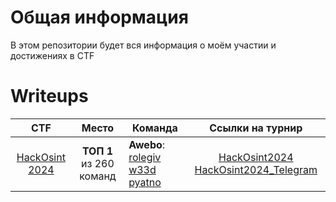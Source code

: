 # Общая информация

В этом репозитории будет вся информация о моём участии и достижениях в CTF

# Writeups

| CTF                        | Место   | Команда| Ссылки на турнир     |
|:--------------------------:|:-----------:|----------------------|:---------:|
| [HackOsint 2024](HackOsint-2024)| **ТОП 1** из 260 команд | **Awebo**: [rolegiv](https://github.com/rolegiv)  [w33d](https://github.com/w3irdd) [pyatno](https://github.com/pyatno) | [HackOsint2024](https://hackosint.net/) [HackOsint2024_Telegram](https://t.me/hackOSINTCTF) | 

